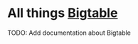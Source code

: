 # All things [Bigtable][bt]

TODO: Add documentation about Bigtable

[bt]: https://cloud.google.com/bigtable